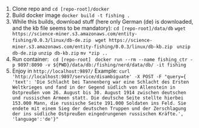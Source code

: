 1. Clone repo and `cd [repo-root]/docker`
3. Build docker image ` docker build -t fishing . `
4. While this builds, download stuff (here only German (de) is downloaded, and the kb file seems to be mandatory):
 `cd [repo-root]/data/db`
 `wget https://science-miner.s3.amazonaws.com/entity-fishing/0.0.3/linux/db-de.zip `
 `wget https://science-miner.s3.amazonaws.com/entity-fishing/0.0.3/linux/db-kb.zip `
 `unzip db-de.zip`
 `unzip db-kb.zip`
 `mv *zip ..`
5. Run container:
 ` cd [repo-root]`
 ` docker run --rm --name fishing_ctr -p 9897:8090 -v ${PWD}/data/db:/fishing/nerd/data/db/ -it fishing`
6. Enjoy in `http://localhost:9897/`
  Example: `curl 'http://localhost:9897/service/disambiguate' -X POST -F "query={ 'text': 'Die Schlacht bei Tannenberg war eine Schlacht des Ersten Weltkrieges und fand in der Gegend südlich von Allenstein in Ostpreußen vom 26. August bis 30. August 1914 zwischen deutschen und russischen Armeen statt. Die deutsche Seite stellte hierbei 153.000 Mann, die russische Seite 191.000 Soldaten ins Feld. Sie endete mit einem Sieg der deutschen Truppen und der Zerschlagung der ins südliche Ostpreußen eingedrungenen russischen Kräfte.', 'language':'de'}"`
